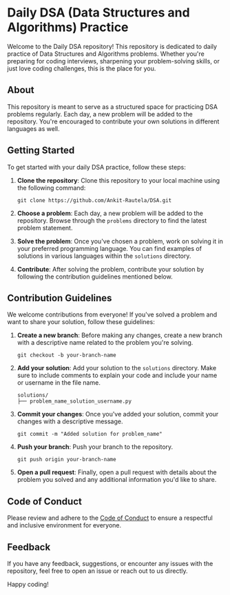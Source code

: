 # Daily DSA (Data Structures and Algorithms) Practice

Welcome to the Daily DSA repository! This repository is dedicated to daily practice of Data Structures and Algorithms problems. Whether you're preparing for coding interviews, sharpening your problem-solving skills, or just love coding challenges, this is the place for you.

## About

This repository is meant to serve as a structured space for practicing DSA problems regularly. Each day, a new problem will be added to the repository. You're encouraged to contribute your own solutions in different languages as well.

## Getting Started

To get started with your daily DSA practice, follow these steps:

1. **Clone the repository**: Clone this repository to your local machine using the following command:
   ```
   git clone https://github.com/Ankit-Rautela/DSA.git
   ```

2. **Choose a problem**: Each day, a new problem will be added to the repository. Browse through the `problems` directory to find the latest problem statement.

3. **Solve the problem**: Once you've chosen a problem, work on solving it in your preferred programming language. You can find examples of solutions in various languages within the `solutions` directory.

4. **Contribute**: After solving the problem, contribute your solution by following the contribution guidelines mentioned below.

## Contribution Guidelines

We welcome contributions from everyone! If you've solved a problem and want to share your solution, follow these guidelines:

1. **Create a new branch**: Before making any changes, create a new branch with a descriptive name related to the problem you're solving.
   ```
   git checkout -b your-branch-name
   ```

2. **Add your solution**: Add your solution to the `solutions` directory. Make sure to include comments to explain your code and include your name or username in the file name.
   ```
   solutions/
   ├── problem_name_solution_username.py
   ```

3. **Commit your changes**: Once you've added your solution, commit your changes with a descriptive message.
   ```
   git commit -m "Added solution for problem_name"
   ```

4. **Push your branch**: Push your branch to the repository.
   ```
   git push origin your-branch-name
   ```

5. **Open a pull request**: Finally, open a pull request with details about the problem you solved and any additional information you'd like to share.

## Code of Conduct

Please review and adhere to the [Code of Conduct](CODE_OF_CONDUCT.md) to ensure a respectful and inclusive environment for everyone.

## Feedback

If you have any feedback, suggestions, or encounter any issues with the repository, feel free to open an issue or reach out to us directly.

Happy coding!
